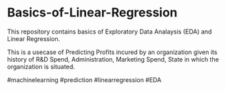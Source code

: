 # Basics-of-Linear-Regression
This repository contains basics of Exploratory Data Analaysis (EDA) and Linear Regression.

This is a usecase of Predicting Profits incured by an organization given its history of R&D Spend, Administration, Marketing Spend, State in which the organization is situated.

#machinelearning #prediction #linearregression #EDA
